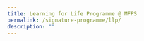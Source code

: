 ```yaml
---
title: Learning for Life Programme @ MFPS
permalink: /signature-programme/llp/
description: ""
---
```

